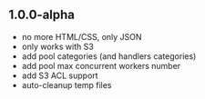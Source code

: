 ## 1.0.0-alpha
* no more HTML/CSS, only JSON
* only works with S3
* add pool categories (and handlers categories)
* add pool max concurrent workers number
* add S3 ACL support
* auto-cleanup temp files
